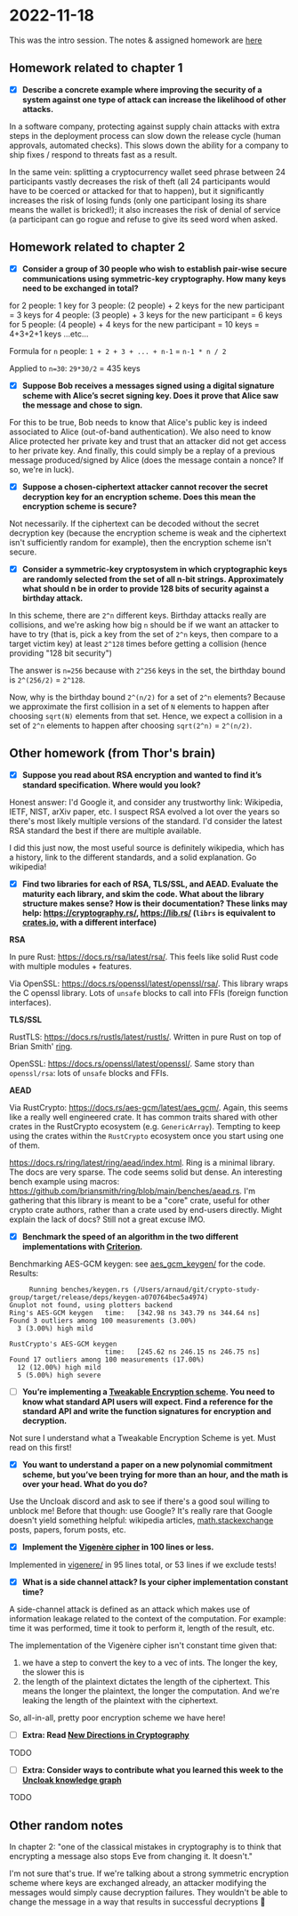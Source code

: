 # 2022-11-18

This was the intro session. The notes & assigned homework are [here](https://hackmd.io/@thor314/H12nS4SLj)

## Homework related to chapter 1
* [x] **Describe a concrete example where improving the security of a system against one type of attack can increase the likelihood of other attacks.**

In a software company, protecting against supply chain attacks with extra steps in the deployment process can slow down the release cycle (human approvals, automated checks). This slows down the ability for a company to ship fixes / respond to threats fast as a result.

In the same vein: splitting a cryptocurrency wallet seed phrase between 24 participants vastly decreases the risk of theft (all 24 participants would have to be coerced or attacked for that to happen), but it significantly increases the risk of losing funds (only one participant losing its share means the wallet is bricked!); it also increases the risk of denial of service (a participant can go rogue and refuse to give its seed word when asked.

## Homework related to chapter 2
* [x] **Consider a group of 30 people who wish to establish pair-wise secure communications using symmetric-key cryptography. How many keys need to be exchanged in total?**

for 2 people: 1 key
for 3 people: (2 people) + 2 keys for the new participant = 3 keys
for 4 people: (3 people) + 3 keys for the new participant = 6 keys
for 5 people: (4 people) + 4 keys for the new participant = 10 keys = 4+3+2+1 keys
...etc...

Formula for `n` people: `1 + 2 + 3 + ... + n-1` = `n-1 * n / 2`

Applied to `n=30`: `29*30/2` = 435 keys

* [x] **Suppose Bob receives a messages signed using a digital signature scheme with Alice’s secret signing key. Does it prove that Alice saw the message and chose to sign.**

For this to be true, Bob needs to know that Alice's public key is indeed associated to Alice (out-of-band authentication). We also need to know Alice protected her private key and trust that an attacker did not get access to her private key. And finally, this could simply be a replay of a previous message produced/signed by Alice (does the message contain a nonce? If so, we're in luck).

* [x] **Suppose a chosen-ciphertext attacker cannot recover the secret decryption key for an encryption scheme. Does this mean the encryption scheme is secure?**

Not necessarily. If the ciphertext can be decoded without the secret decryption key (because the encryption scheme is weak and the ciphertext isn't sufficiently random for example), then the encryption scheme isn't secure.

* [x] **Consider a symmetric-key cryptosystem in which cryptographic keys are randomly selected from the set of all n-bit strings. Approximately what should n be in order to provide 128 bits of security against a birthday attack.**

In this scheme, there are `2^n` different keys. Birthday attacks really are collisions, and we're asking how big `n` should be if we want an attacker to have to try (that is, pick a key from the set of `2^n` keys, then compare to a target victim key) at least `2^128` times before getting a collision (hence providing "128 bit security")

The answer is `n=256` because with `2^256` keys in the set, the birthday bound is `2^(256/2)` = `2^128`.

Now, why is the birthday bound `2^(n/2)` for a set of `2^n` elements? Because we approximate the first collision in a set of `N` elements to happen after choosing `sqrt(N)` elements from that set. Hence, we expect a collision in a set of `2^n` elements to happen after choosing `sqrt(2^n)` = `2^(n/2)`.

## Other homework (from Thor's brain)

* [x] **Suppose you read about RSA encryption and wanted to find it’s standard specification. Where would you look?**

Honest answer: I'd Google it, and consider any trustworthy link: Wikipedia, IETF, NIST, arXiv paper, etc. I suspect RSA evolved a lot over the years so there's most likely multiple versions of the standard. I'd consider the latest RSA standard the best if there are multiple available.

I did this just now, the most useful source is definitely wikipedia, which has a history, link to the different standards, and a solid explanation. Go wikipedia!

* [x] **Find two libraries for each of RSA, TLS/SSL, and AEAD. Evaluate the maturity each library, and skim the code. What about the library structure makes sense? How is their documentation? These links may help: https://cryptography.rs/, https://lib.rs/ (`librs` is equivalent to [crates.io](https://crates.io/), with a different interface)**

**RSA**

In pure Rust: https://docs.rs/rsa/latest/rsa/. This feels like solid Rust code with multiple modules + features.

Via OpenSSL: https://docs.rs/openssl/latest/openssl/rsa/. This library wraps the C openssl library. Lots of `unsafe` blocks to call into FFIs (foreign function interfaces).

**TLS/SSL**

RustTLS: https://docs.rs/rustls/latest/rustls/. Written in pure Rust on top of Brian Smith' [ring](https://github.com/briansmith/ring).

OpenSSL: https://docs.rs/openssl/latest/openssl/. Same story than `openssl/rsa`: lots of `unsafe` blocks and FFIs.

**AEAD**

Via RustCrypto: https://docs.rs/aes-gcm/latest/aes_gcm/. Again, this seems like a really well engineered crate. It has common traits shared with other crates in the RustCrypto ecosystem (e.g. `GenericArray`). Tempting to keep using the crates within the `RustCrypto` ecosystem once you start using one of them.

https://docs.rs/ring/latest/ring/aead/index.html. Ring is a minimal library. The docs are very sparse. The code seems solid but dense. An interesting bench example using macros: https://github.com/briansmith/ring/blob/main/benches/aead.rs. I'm gathering that this library is meant to be a "core" crate, useful for other crypto crate authors, rather than a crate used by end-users directly. Might explain the lack of docs? Still not a great excuse IMO.

* [x] **Benchmark the speed of an algorithm in the two different implementations with [Criterion](https://lib.rs/crates/criterion).**

Benchmarking AES-GCM keygen: see [aes_gcm_keygen/](./aes_gcm_keygen/) for the code. Results:
```
     Running benches/keygen.rs (/Users/arnaud/git/crypto-study-group/target/release/deps/keygen-a070764bec5a4974)
Gnuplot not found, using plotters backend
Ring's AES-GCM keygen   time:   [342.98 ns 343.79 ns 344.64 ns]                                  
Found 3 outliers among 100 measurements (3.00%)
  3 (3.00%) high mild

RustCrypto's AES-GCM keygen                                                                            
                        time:   [245.62 ns 246.15 ns 246.75 ns]
Found 17 outliers among 100 measurements (17.00%)
  12 (12.00%) high mild
  5 (5.00%) high severe
```

* [ ] **You’re implementing a [Tweakable Encryption scheme](https://en.wikipedia.org/wiki/Disk_encryption_theory). You need to know what standard API users will expect. Find a reference for the standard API and write the function signatures for encryption and decryption.**

Not sure I understand what a Tweakable Encryption Scheme is yet. Must read on this first!

* [x] **You want to understand a paper on a new polynomial commitment scheme, but you’ve been trying for more than an hour, and the math is over your head. What do you do?**

Use the Uncloak discord and ask to see if there's a good soul willing to unblock me! Before that though: use Google? It's really rare that Google doesn't yield something helpful: wikipedia articles, [math.stackexchange](https://math.stackexchange.com/) posts, papers, forum posts, etc.

* [x] **Implement the [Vigenère cipher](https://en.wikipedia.org/wiki/Vigen%C3%A8re_cipher) in 100 lines or less.**

Implemented in [vigenere/](./vigenere/) in 95 lines total, or 53 lines if we exclude tests!

* [x] **What is a side channel attack? Is your cipher implementation constant time?**

A side-channel attack is defined as an attack which makes use of information leakage related to the context of the computation. For example: time it was performed, time it took to perform it, length of the result, etc.

The implementation of the Vigenère cipher isn't constant time given that:
1) we have a step to convert the key to a vec of ints. The longer the key, the slower this is
2) the length of the plaintext dictates the length of the ciphertext. This means the longer the plaintext, the longer the computation. And we're leaking the length of the plaintext with the ciphertext.

So, all-in-all, pretty poor encryption scheme we have here!

* [ ] **Extra: Read [New Directions in Cryptography](https://ieeexplore.ieee.org/document/1055638)**

TODO

* [ ] **Extra: Consider ways to contribute what you learned this week to the [Uncloak knowledge graph](https://uncloak.org/)**

TODO

## Other random notes

In chapter 2: "one of the classical mistakes in cryptography is to think that encrypting a message also stops Eve from changing it. It doesn't."

I'm not sure that's true. If we're talking about a strong symmetric encryption scheme where keys are exchanged already, an attacker modifying the messages would simply cause decryption failures. They wouldn't be able to change the message in a way that results in successful decryptions :thinking: